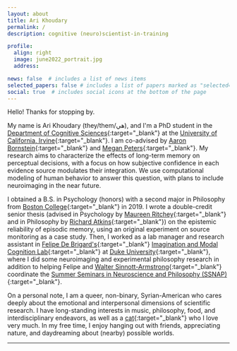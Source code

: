 ```yaml
---
layout: about
title: Ari Khoudary
permalink: /
description: cognitive (neuro)scientist-in-training

profile:
  align: right
  image: june2022_portrait.jpg
  address:

news: false  # includes a list of news items
selected_papers: false # includes a list of papers marked as "selected={true}"
social: true  # includes social icons at the bottom of the page
---
```


Hello! Thanks for stopping by.

My name is Ari Khoudary (they/them/هي), and I'm a PhD student in the [Department of Cognitive Sciences](https://www.cogsci.uci.edu/index.php){:target="_blank"} at the [University of California, Irvine](https://uci.edu/){:target="_blank"}. I am co-advised by [Aaron Bornstein](https://aaron.bornstein.org){:target="_blank"} and [Megan Peters](https://faculty.sites.uci.edu/cnclab/){:target="_blank"}. My research aims to characterize the effects of long-term memory on perceptual decisions, with a focus on how subjective confidence in each evidence source modulates their integration. We use computational modeling of human behavior to answer this question, with plans to include neuroimaging in the near future.

I obtained a B.S. in Psychology (honors) with a second major in Philosophy from [Boston College](https://www.bc.edu){:target="_blank"} in 2019. I wrote a double-credit senior thesis (advised in Psychology by [Maureen Ritchey](http://thememolab.org){:target="_blank"} and in Philosophy by [Richard Atkins](http://rkatkins.com/){:target="_blank"}) on the epistemic reliability of episodic memory, using an original experiment on source monitoring as a case study. Then, I worked as a lab manager and research assistant in [Felipe De Brigard's](https://psychandneuro.duke.edu/people/felipe-de-brigard){:target="_blank"} [Imagination and Modal Cognition Lab](https://imclab.org){:target="_blank"} at [Duke University](https://www.duke.edu){:target="_blank"}, where I did some neuroimaging and experimental philosophy research in addition to helping Felipe and [Walter Sinnott-Armstrong](https://psychandneuro.duke.edu/people/walter-sinnott-armstrong){:target="_blank"} coordinate the [Summer Seminars in Neuroscience and Philosophy (SSNAP)](https://ssnap.net){:target="_blank"}.

On a personal note, I am a queer, non-binary, Syrian-American who cares deeply about the emotional and interpersonal dimensions of scientific research. I have long-standing interests in music, philosophy, food, and interdisciplinary endeavors, as well as a [cat](assets/img/stinky.jpg){:target="_blank"} who I love very much. In my free time, I enjoy hanging out with friends, appreciating nature, and daydreaming about (nearby) possible worlds.

---

